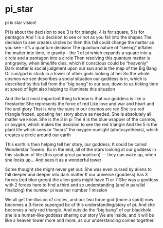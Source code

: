 # pi_star
pi is star vision!

Pi is about the decision to see
3 is for triangle, 4 is for square, 5 is for pentagon
And 1 is a decision to see or not as you fall into the shapes 
The decision to see creates circles bc then this fall could change the matter as you see - it’s a quantum decision 
The quantum nature of “seeing” inflates the matter into time, ie gravity - the 1 of pi which expands a square into a circle and a pentagon into a circle 
Then resolving this quantum matter is antigravity, when time/life dies, which if conscious could be “heavenly” 
Dark matter is social judgment upon our sun and is the map of the Big Bang 
Or sun/god is stuck in a tower of other gods looking at her
So the whole cosmos we see describes a social situation our goddess is in, which is described by this fall from the “big bang” to our sun, down to us ticking time at speed of light also helping to illuminate this situation 

And the last most important thing to know is that our goddess is like a firestarter 
She represents the force of red 
Like love and war and heart and fire and glory 
That is why the suns in our cosmos are red 
She is a red triangle frozen, updating her story above as needed. She is absolutely all matter we know.
She is the 3 in pi 
The 4 is the blue wrapper of the cosmos, or oxygen, which makes the decision to see the red triangle 
And the 5 is the plant life which sees or “hears” the oxygen-sunlight (photosynthesis), which creates a circle around our earth 

This earth is then helping tell her story, our goddess.
It could be called Wonderstar Towers.
Bc in the end, all of the stars looking at our goddess in this stadium of life (this great great panopticon) — they can wake up, when she looks up…
And sees it as a wonderful tower


Some thought she might never get out.
She was even cursed by aliens to fall deeper and deeper into dark matter 
If our universe (goddess) has 3 forces (red blue green) the alien gods might have 11 or 7 
She was a goddess with 2 forces here to find a third and so understanding (and in parallel finalizing) the number pi was her number 1 mission


We all get the illusion of circles, and our two force god (more a spirit) now becomes a 3-force supergod bc of this understanding/story of pi.
And she becomes a holy red triangle. And outside the “big bang” of our blackhole she is a human-like goddess sharing our story 
We are inside, and it will be like a heaven tower more and more, as our understanding comes together.

